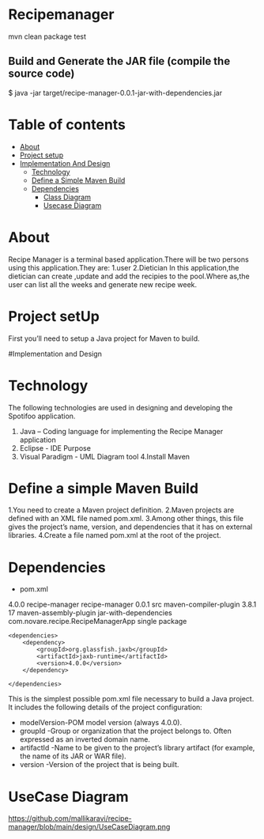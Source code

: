 # Recipemanager

mvn clean package test

## Build and Generate the JAR file (compile the source code)
    
$ java -jar target/recipe-manager-0.0.1-jar-with-dependencies.jar

Table of contents
=================

<!--ts-->
   * [About](#about)
   * [Project setup](#project-setup)
   *  [Implementation And Design](#implementation-and-design)
      * [Technology](#technology)
      * [Define a Simple Maven Build](#define-a-simple-maven-build)
      * [Dependencies](#dependencies)
         * [Class Diagram](#class-diagram)
         * [Usecase Diagram](#usecase-diagram)

About
============
Recipe Manager is a terminal based application.There will be two persons using this application.They are:
1.user
2.Dietician
In this application,the dietician can create ,update and add the recipies to the pool.Where as,the user can list all the weeks and generate new recipe week.

Project setUp
============
First you’ll need to setup a Java project for Maven to build. 


#Implementation and Design

Technology
============
The following technologies are used in designing and developing the Spotifoo application.

1. Java – Coding language for implementing the Recipe Manager application
2. Eclipse - IDE Purpose 
3. Visual Paradigm - UML Diagram tool
4.Install Maven

Define a simple Maven Build
============
1.You need to create a Maven project definition.
2.Maven projects are defined with an XML file named pom.xml.
3.Among other things, this file gives the project’s name, version, and dependencies that it has on external libraries.
4.Create a file named pom.xml at the root of the project.

Dependencies
============
* pom.xml

<project xmlns="http://maven.apache.org/POM/4.0.0" xmlns:xsi="http://www.w3.org/2001/XMLSchema-instance" xsi:schemaLocation="http://maven.apache.org/POM/4.0.0 https://maven.apache.org/xsd/maven-4.0.0.xsd">
	<modelVersion>4.0.0</modelVersion>
	<groupId>recipe-manager</groupId>
	<artifactId>recipe-manager</artifactId>
	<version>0.0.1</version>
	<build>
		<sourceDirectory>src</sourceDirectory>
		<plugins>
			<plugin>
				<artifactId>maven-compiler-plugin</artifactId>
				<version>3.8.1</version>
				<configuration>
					<release>17</release>
				</configuration>
			</plugin>
			<plugin>
				<artifactId>maven-assembly-plugin</artifactId>
				<configuration>
					<descriptorRefs>
						<descriptorRef>jar-with-dependencies</descriptorRef>
					</descriptorRefs>
					<archive>
						<manifest>
							<mainClass>com.novare.recipe.RecipeManagerApp</mainClass>
						</manifest>
					</archive>
				</configuration>
				<executions>
					<execution>
						<goals>
							<goal>single</goal>
						</goals>
						<phase>package</phase>
					</execution>
				</executions>
			</plugin>
		</plugins>
	</build>
	
	<dependencies>
		<dependency>
			<groupId>org.glassfish.jaxb</groupId>
			<artifactId>jaxb-runtime</artifactId>
			<version>4.0.0</version>
		</dependency>

	</dependencies>

</project>

This is the simplest possible pom.xml file necessary to build a Java project. It includes the following details of the project configuration:

*  modelVersion-POM model version (always 4.0.0).
*  groupId -Group or organization that the project belongs to. Often expressed as an inverted domain name.
*  artifactId -Name to be given to the project’s library artifact (for example, the name of its JAR or WAR file).
*  version  -Version of the project that is being built.

UseCase Diagram
============
https://github.com/mallikaravi/recipe-manager/blob/main/design/UseCaseDiagram.png
